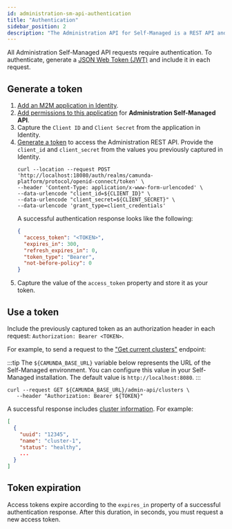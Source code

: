 ```yaml
---
id: administration-sm-api-authentication
title: "Authentication"
sidebar_position: 2
description: "The Administration API for Self-Managed is a REST API and provides access to Console Self-Managed data. Requests and responses are in JSON notation."
---
```


All Administration Self-Managed API requests require authentication. To authenticate, generate a [JSON Web Token (JWT)](https://jwt.io/introduction/) and include it in each request.

## Generate a token

1. [Add an M2M application in Identity](/self-managed/components/management-identity/application-user-group-role-management/applications.md).
2. [Add permissions to this application](/self-managed/components/management-identity/application-user-group-role-management/applications.md) for **Administration Self-Managed API**.
3. Capture the `Client ID` and `Client Secret` from the application in Identity.
4. [Generate a token](/self-managed/components/management-identity/authentication.md) to access the Administration REST API. Provide the `client_id` and `client_secret` from the values you previously captured in Identity.
   ```shell
   curl --location --request POST 'http://localhost:18080/auth/realms/camunda-platform/protocol/openid-connect/token' \
   --header 'Content-Type: application/x-www-form-urlencoded' \
   --data-urlencode "client_id=${CLIENT_ID}" \
   --data-urlencode "client_secret=${CLIENT_SECRET}" \
   --data-urlencode 'grant_type=client_credentials'
   ```
   A successful authentication response looks like the following:
   ```json
   {
     "access_token": "<TOKEN>",
     "expires_in": 300,
     "refresh_expires_in": 0,
     "token_type": "Bearer",
     "not-before-policy": 0
   }
   ```
5. Capture the value of the `access_token` property and store it as your token.

## Use a token

Include the previously captured token as an authorization header in each request: `Authorization: Bearer <TOKEN>`.

For example, to send a request to the ["Get current clusters"](./specifications/get-clusters.api.mdx) endpoint:

:::tip
The `${CAMUNDA_BASE_URL}` variable below represents the URL of the Self-Managed environment. You can configure this value in your Self-Managed installation. The default value is `http://localhost:8080`.
:::

```shell
curl --request GET ${CAMUNDA_BASE_URL}/admin-api/clusters \
   --header "Authorization: Bearer ${TOKEN}"
```

A successful response includes [cluster information](./specifications/get-clusters.api.mdx). For example:

```json
[
  {
    "uuid": "12345",
    "name": "cluster-1",
    "status": "healthy",
    ...
  }
]
```

## Token expiration

Access tokens expire according to the `expires_in` property of a successful authentication response. After this duration, in seconds, you must request a new access token.
